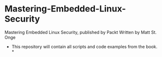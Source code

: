 # Mastering-Embedded-Linux-Security
Mastering Embedded Linux Security, published by Packt
Written by Matt St. Onge

* This repository will contain all scripts and code examples from the book. *

